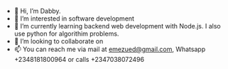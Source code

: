 - 👋 Hi, I’m Dabby.
- 👀 I’m interested in software development
- 🌱 I’m currently learning backend web development with Node.js. I also use python for algorithim problems.
- 💞️ I’m looking to collaborate on 
- 📫 You can reach me via mail at emezued@gmail.com, Whatsapp +2348181800964 or calls +2347038072496
